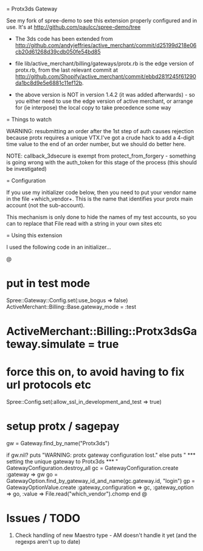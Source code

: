 = Protx3ds Gateway

See my fork of spree-demo to see this extension properly configured and in use. 
It's at http://github.com/paulcc/spree-demo/tree


* The 3ds code has been extended from http://github.com/andyjeffries/active_merchant/commit/d25199d218e06cb20d61268d39cdb050fe54bd85

* file lib/active_merchant/billing/gateways/protx.rb is the edge version of protx.rb, from the last relevant 
  commit at http://github.com/Shopify/active_merchant/commit/ebbd281f245f61290da1bc8d9e5e6881c11ef12b.
 
* the above version is NOT in version 1.4.2 (it was added afterwards) - so you either need to use the 
  edge version of active merchant, or arrange for (ie interpose) the local copy to take precedence some way


= Things to watch

WARNING: resubmitting an order after the 1st step of auth causes rejection because protx requires a unique VTX.I've got a crude hack to add a 4-digit time value to the end of an order number, but we should do better here.

NOTE: callback_3dsecure is exempt from protect_from_forgery - something is going wrong with the auth_token for this stage of the process (this should be investigated)


= Configuration

If you use my initializer code below, then you need to put your vendor name in the file +which_vendor+.
This is the name that identifies your protx main account (not the sub-account).

This mechanism is only done to hide the names of my test accounts, so you can to replace that File read with a string
in your own sites etc




= Using this extension

I used the following code in an initializer...

@
# put in test mode

Spree::Gateway::Config.set(:use_bogus => false)
ActiveMerchant::Billing::Base.gateway_mode = :test
# ActiveMerchant::Billing::Protx3dsGateway.simulate = true

# force this on, to avoid having to fix url protocols etc
Spree::Config.set(:allow_ssl_in_development_and_test => true)

# setup protx / sagepay
gw = Gateway.find_by_name("Protx3ds")


if gw.nil? 
  puts "WARNING: protx gateway configuration lost."
else
  puts " *** setting the unique gateway to Protx3ds *** "
  GatewayConfiguration.destroy_all
  gc = GatewayConfiguration.create :gateway => gw
  go = GatewayOption.find_by_gateway_id_and_name(gc.gateway.id, "login")
  gp = GatewayOptionValue.create :gateway_configuration => gc,
                                 :gateway_option => go,
                                 :value => File.read("which_vendor").chomp
end
@


# Issues / TODO

  1. Check handling of new Maestro type - AM doesn't handle it yet (and the regexps aren't up to date)

